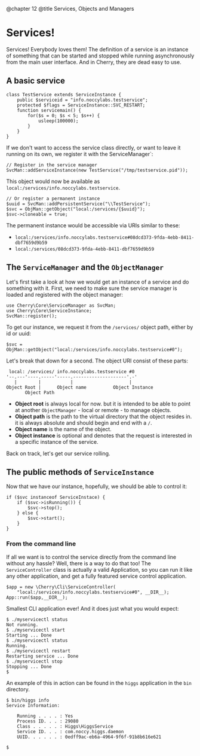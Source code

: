 @chapter 12
@title Services, Objects and Managers

# Services!

Services! Everybody loves them! The definition of a service is an instance of
something that can be started and stopped while running asynchronously from the
main user interface. And in Cherry, they are dead easy to use.

## A basic service

    class TestService extends ServiceInstance {
        public $serviceid = "info.noccylabs.testservice";
        protected $flags = ServiceInstance::SVC_RESTART;
        function servicemain() {
            for($s = 0; $s < 5; $s++) {
                usleep(100000);
            }
        }
    }

If we don't want to access the service class directly, or want to leave it
running on its own, we register it with the ServiceManager`:

    // Register in the service manager
    SvcMan::addServiceInstance(new TestService("/tmp/testservice.pid"));

This object would now be available as `local:/services/info.noccylabs.testservice`.

    // Or register a permanent instance
    $uuid = SvcMan::addPersistentService("\\TestService");
    $svc = ObjMan::getObject("local:/services/{$uuid}");
    $svc->cloneable = true;

The permanent instance would be accessible via URIs similar to these:

 * `local:/services/info.noccylabs.testservice#08dcd373-9fda-4ebb-8411-dbf7659d9b59`
 * `local:/services/08dcd373-9fda-4ebb-8411-dbf7659d9b59`

## The `ServiceManager` and the `ObjectManager`

Let's first take a look at how we would get an instance of a service and do
something with it. First, we need to make sure the service manager is loaded
and registered with the object manager:

    use Cherry\Core\ServiceManager as SvcMan;
    use Cherry\Core\ServiceInstance;
    SvcMan::register();

To get our instance, we request it from the `/services/` object path, either
by id or uuid:

    $svc = ObjMan::getObject("local:/services/info.noccylabs.testservice#0");

Let's break that down for a second. The object URI consist of these parts:

     local: /services/ info.noccylabs.testservice #0
    '--.---'----.-----'-----.--------------------'.-'
       |        |           |                     |
    Object Root |      Object name          Object Instance
           Object Path

 * **Object root** is always local for now. but it is intended to be able to
   point at another `ObjectManager` - local or remote - to manage objects.
 * **Object path** is the path to the virtual directory that the object
   resides in. it is always absolute and should begin and end with a `/`.
 * **Object name** is the name of the object.
 * **Object instance** is optional and denotes that the request is interested
   in a specific instance of the service.

Back on track, let's get our service rolling.

## The public methods of `ServiceInstance`

Now that we have our instance, hopefully, we should be able to control it:

    if ($svc instanceof ServiceInstace) {
        if ($svc->isRunning()) {
            $svc->stop();
        } else {
            $svc->start();
        }
    }

### From the command line

If all we want is to control the service directly from the command line without
any hassle? Well, there is a way to do that too! The `ServiceController` class
is actually a valid Application, so you can run it like any other application,
and get a fully featured service control application.

    $app = new \Cherry\Cli\ServiceController(
        "local:/services/info.noccylabs.testservice#0", __DIR__);
    App::run($app,__DIR__);

Smallest CLI application ever! And it does just what you would expect:

    $ ./myservicectl status
    Not running.
    $ ./myservicectl start
    Starting ... Done
    $ ./myservicectl status
    Running.
    $ ./myservicectl restart
    Restarting service ... Done
    $ ./myservicectl stop
    Stopping ... Done
    $

An example of this in action can be found in the `higgs` application in the
`bin` directory.

    $ bin/higgs info
    Service Information:

        Running . . . . : Yes
        Process ID. . . : 29080
        Class . . . . . : Higgs\HiggsService
        Service ID. . . : com.noccy.higgs.daemon
        UUID. . . . . . : 0edff9ac-eb6a-4964-9f6f-91b8b616e621

    $
